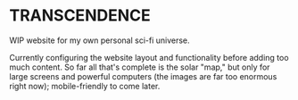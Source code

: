 # TRANSCENDENCE
WIP website for my own personal sci-fi universe.

Currently configuring the website layout and functionality before adding too much content.  So far all that's complete is the solar "map," but only for large screens and powerful computers (the images are far too enormous right now); mobile-friendly to come later.
